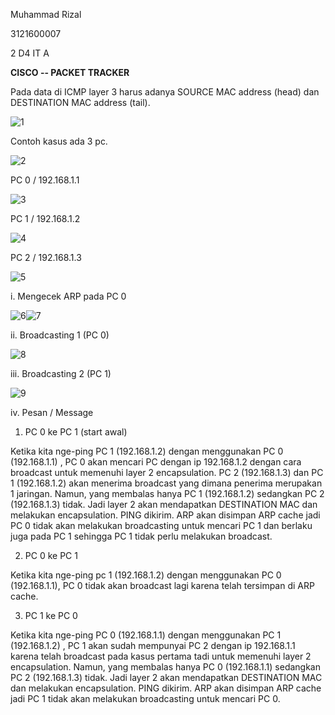 Muhammad Rizal

3121600007

2 D4 IT A

**CISCO -- PACKET TRACKER**

Pada data di ICMP layer 3 harus adanya SOURCE MAC address (head) dan
DESTINATION MAC address (tail).

![1](https://raw.githubusercontent.com/rizal15D/Tugas-Pratikum-Konsep-Jaringan-/main/Laporan%20CISCO/assets/image1.png)

Contoh kasus ada 3 pc.

![2](https://raw.githubusercontent.com/rizal15D/Tugas-Pratikum-Konsep-Jaringan-/main/Laporan%20CISCO/assets/image2.png)

PC 0 / 192.168.1.1

![3](https://raw.githubusercontent.com/rizal15D/Tugas-Pratikum-Konsep-Jaringan-/main/Laporan%20CISCO/assets/image3.png)

PC 1 / 192.168.1.2

![4](https://raw.githubusercontent.com/rizal15D/Tugas-Pratikum-Konsep-Jaringan-/main/Laporan%20CISCO/assets/image4.png)

PC 2 / 192.168.1.3

![5](https://raw.githubusercontent.com/rizal15D/Tugas-Pratikum-Konsep-Jaringan-/main/Laporan%20CISCO/assets/image5.png)

i.  Mengecek ARP pada PC 0

![6](https://raw.githubusercontent.com/rizal15D/Tugas-Pratikum-Konsep-Jaringan-/main/Laporan%20CISCO/assets/image6.png)![7](https://raw.githubusercontent.com/rizal15D/Tugas-Pratikum-Konsep-Jaringan-/main/Laporan%20CISCO/assets/image7.png)

ii. Broadcasting 1 (PC 0)

![8](https://raw.githubusercontent.com/rizal15D/Tugas-Pratikum-Konsep-Jaringan-/main/Laporan%20CISCO/assets/image8.png)

iii. Broadcasting 2 (PC 1)

![9](https://raw.githubusercontent.com/rizal15D/Tugas-Pratikum-Konsep-Jaringan-/main/Laporan%20CISCO/assets/image9.png)

iv. Pesan / Message


1.  PC 0 ke PC 1 (start awal)

Ketika kita nge-ping PC 1 (192.168.1.2) dengan menggunakan PC 0
(192.168.1.1) , PC 0 akan mencari PC dengan ip 192.168.1.2 dengan cara
broadcast untuk memenuhi layer 2 encapsulation. PC 2 (192.168.1.3) dan
PC 1 (192.168.1.2) akan menerima broadcast yang dimana penerima
merupakan 1 jaringan. Namun, yang membalas hanya PC 1 (192.168.1.2)
sedangkan PC 2 (192.168.1.3) tidak. Jadi layer 2 akan mendapatkan
DESTINATION MAC dan melakukan encapsulation. PING dikirim. ARP akan
disimpan ARP cache jadi PC 0 tidak akan melakukan broadcasting untuk
mencari PC 1 dan berlaku juga pada PC 1 sehingga PC 1 tidak perlu
melakukan broadcast.

2.  PC 0 ke PC 1

Ketika kita nge-ping pc 1 (192.168.1.2) dengan menggunakan PC 0
(192.168.1.1), PC 0 tidak akan broadcast lagi karena telah tersimpan di
ARP cache.

3.  PC 1 ke PC 0

Ketika kita nge-ping PC 0 (192.168.1.1) dengan menggunakan PC 1
(192.168.1.2) , PC 1 akan sudah mempunyai PC 2 dengan ip 192.168.1.1
karena telah broadcast pada kasus pertama tadi untuk memenuhi layer 2
encapsulation. Namun, yang membalas hanya PC 0 (192.168.1.1) sedangkan
PC 2 (192.168.1.3) tidak. Jadi layer 2 akan mendapatkan DESTINATION MAC
dan melakukan encapsulation. PING dikirim. ARP akan disimpan ARP cache
jadi PC 1 tidak akan melakukan broadcasting untuk mencari PC 0.
